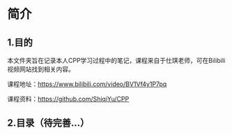 # 简介

## 1.目的

本文件夹旨在记录本人CPP学习过程中的笔记，课程来自于仕琪老师，可在Bilibili视频网站找到相关内容。

课程地址：https://www.bilibili.com/video/BV1Vf4y1P7pq

课程资料：https://github.com/ShiqiYu/CPP

## 2.目录（待完善...）

